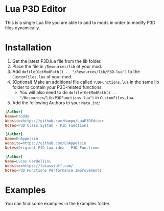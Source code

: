 # Lua P3D Editor
This is a single Lua file you are able to add to mods in order to modify P3D files dynamically.

# Installation
1. Get the latest P3D.lua file from the lib folder.
2. Place the file in `/Resources/lib` of your mod.
3. Add `dofile(GetModPath() .. "/Resources/lib/P3D.lua")` to the `CustomFiles.lua` of your mod.
4. (Optional) Make an additional file called `P3DFunctions.lua` in the same lib folder to contain your P3D-related functions.
   * You will also need to do `dofile(GetModPath() .. "/Resources/lib/P3DFunctions.lua")` in `CustomFiles.lua`.
5. Add the following Authors to your `Meta.ini`:
```ini
[Author]
Name=Proddy
Website=https://github.com/Hampo/LuaP3DEditor
Notes=P3D Class System - P3D Functions

[Author]
Name=EnAppelsin
Website=https://github.com/EnAppelsin
Notes=Original P3D Lua idea - P3D Functions

[Author]
Name=Lucas Cardellini
Website=https://lucasstuff.com/
Notes=P3D Functions Performance Improvements
```

# Examples
You can find some examples in the Examples folder.
